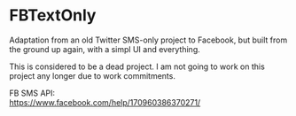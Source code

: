 # FBTextOnly
Adaptation from an old Twitter SMS-only project to Facebook, but built from the ground up again, with a simpl UI and everything. 

This is considered to be a dead project. I am not going to work on this project any longer due to work commitments.

FB SMS API:
<br/>
https://www.facebook.com/help/170960386370271/
